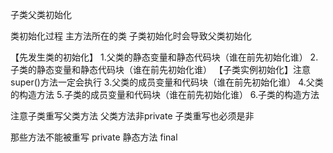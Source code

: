 子类父类初始化

类初始化过程
  主方法所在的类
  子类初始化时会导致父类初始化
  
  
【先发生类的初始化】
1.父类的静态变量和静态代码块（谁在前先初始化谁）
2.子类的静态变量和静态代码块（谁在前先初始化谁）
【子类实例初始化】注意super()方法一定会执行
3.父类的成员变量和代码块（谁在前先初始化谁）
4.父类的构造方法
5.子类的成员变量和代码块（谁在前先初始化谁）
6.子类的构造方法


注意子类重写父类方法
父类方法非private 子类重写也必须是非

那些方法不能被重写
private
静态方法
final